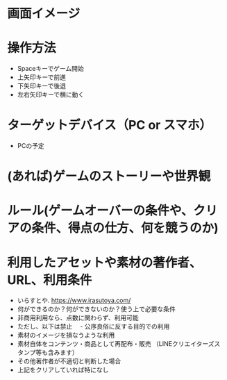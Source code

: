 # 画面イメージ

# 操作方法
 - Spaceキーでゲーム開始
 - 上矢印キーで前進
 - 下矢印キーで後退
 - 左右矢印キーで横に動く

# ターゲットデバイス（PC or スマホ）
 - PCの予定

# (あれば)ゲームのストーリーや世界観

# ルール(ゲームオーバーの条件や、クリアの条件、得点の仕方、何を競うのか)

# 利用したアセットや素材の著作者、URL、利用条件
- いらすとや. https://www.irasutoya.com/
 - 何ができるのか？何ができないのか？使う上で必要な条件
 - 非商用利用なら、点数に関わらず、利用可能
 - ただし、以下は禁止
　- 公序良俗に反する目的での利用
  - 素材のイメージを損なうような利用
  - 素材自体をコンテンツ・商品として再配布・販売
   （LINEクリエイターズスタンプ等も含みます）
  - その他著作者が不適切と判断した場合
 - 上記をクリアしていれば特になし
